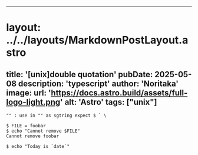 
---
# layout: ../../layouts/MarkdownPostLayout.astro
title: '[unix]double quotation'
pubDate: 2025-05-08
description: 'typescript'
author: 'Noritaka'
image:
    url: 'https://docs.astro.build/assets/full-logo-light.png'
    alt: 'Astro'
tags: ["unix"]
---



```
"" : use in "" as sgtring expect $ ` \ 

$ FILE = foobar
$ echo "Cannot remove $FILE"
Cannot remove foobar

$ echo "Today is `date`"


```
